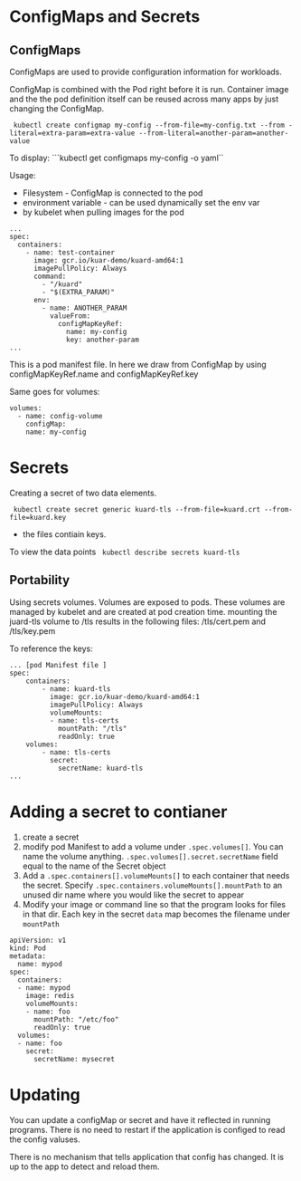 # ConfigMaps and Secrets



## ConfigMaps 
ConfigMaps are used to provide configuration information for workloads.

ConfigMap is combined with the Pod right before it is run.  Container image and the the pod definition itself can be reused across many apps by just changing the ConfigMap.

``` kubectl create configmap my-config --from-file=my-config.txt --from -literal=extra-param=extra-value --from-literal=another-param=another-value```

To display: 
```kubectl get configmaps my-config -o yaml``


Usage: 
- Filesystem - ConfigMap is connected to the pod
- environment variable - can be used dynamically set the env var
- by kubelet when pulling images for the pod 

```
...
spec:
  containers:
    - name: test-container
      image: gcr.io/kuar-demo/kuard-amd64:1
      imagePullPolicy: Always
      command:
        - "/kuard"
        - "$(EXTRA_PARAM)"
      env:
        - name: ANOTHER_PARAM
          valueFrom:
            configMapKeyRef:
              name: my-config
              key: another-param
...
```

This is a pod manifest file. In here we draw from ConfigMap  by using configMapKeyRef.name and configMapKeyRef.key

Same goes for volumes:

```
volumes:
  - name: config-volume
    configMap:
    name: my-config
```


# Secrets
Creating a secret of two data elements. 

``` kubectl create secret generic kuard-tls --from-file=kuard.crt --from-file=kuard.key```
- the files contiain keys.

To view the data points
``` kubectl describe secrets kuard-tls```

## Portability
Using secrets volumes. Volumes are exposed to pods. These volumes are managed by kubelet and are created at pod creation time.
mounting the juard-tls volume to /tls results in the following files: /tls/cert.pem and /tls/key.pem

To reference the keys:
```
... [pod Manifest file ]
spec:
    containers:
        - name: kuard-tls
          image: gcr.io/kuar-demo/kuard-amd64:1
          imagePullPolicy: Always
          volumeMounts:
          - name: tls-certs
            mountPath: "/tls"
            readOnly: true
    volumes:
        - name: tls-certs
          secret:
            secretName: kuard-tls
...
```

# Adding a secret to contianer

1. create a secret
2. modify pod Manifest to add a volume under `.spec.volumes[]`. You can name the volume anything. `.spec.volumes[].secret.secretName` field equal to the name of the Secret object
3. Add a `.spec.containers[].volumeMounts[]` to each container that needs the secret. Specify `.spec.containers.volumeMounts[].mountPath` to an unused dir name where you would like the secret to appear
4. Modify your image or command line  so that the program looks for files in that dir. Each key in the secret `data` map becomes the filename under `mountPath`

```
apiVersion: v1
kind: Pod
metadata:
  name: mypod
spec:
  containers:
  - name: mypod
    image: redis
    volumeMounts:
    - name: foo
      mountPath: "/etc/foo"
      readOnly: true
  volumes:
  - name: foo
    secret:
      secretName: mysecret
```


# Updating 

You can update a configMap or secret and have it reflected in running programs. There is no need to restart if the application is configed to read the config valuses. 

There is no mechanism that tells application that config has changed. It is up to the app to detect and reload them. 